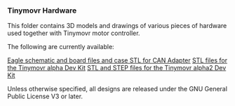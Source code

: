 ### Tinymovr Hardware

This folder contains 3D models and drawings of various pieces of hardware used together with Tinymovr motor controller.

The following are currently available:

[Eagle schematic and board files and case STL for CAN Adapter](./CANine/)
[STL files for the Tinymovr alpha Dev Kit](./DevKit_alpha/)
[STL and STEP files for the Tinymovr alpha2 Dev Kit](./DevKit_alpha2/)

Unless otherwise specified, all designs are released under the GNU General Public License V3 or later.
